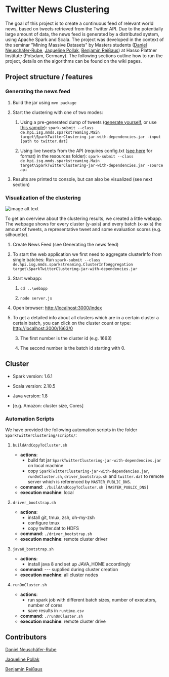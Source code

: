 # **Twitter News Clustering**

The goal of this project is to create a continuous feed of relevant world news, based on tweets retrieved from the Twitter API. Due to the potentially large amount of data, the news feed is generated by a distributed system, using Apache Spark and Scala. The project was developed in the context of the seminar "Mining Massive Datasets" by Masters students ([Daniel Neuschäfer-Rube](https://github.com/dneuschaefer-rube), [Jaqueline Pollak](https://github.com/JaquelineP), [Benjamin Reißaus](https://github.com/BenReissaus)) at Hasso Plattner Institute (Potsdam, Germany). The following sections outline how to run the project, details on the algorithms can be found on the wiki pages.

## **Project structure / features**

### **Generating the news feed**

1. Build the jar using `mvn package`

2. Start the clustering with one of two modes:

    1. Using a pre-generated dump of tweets ([generate yourself](https://github.com/JaquelineP/TwitterNewsClustering/blob/master/gather-tweets/README.md), or use [this sample](https://drive.google.com/file/d/0B1M9c5rlifEmUDRwcllZU3Y5SWc/view?usp=sharing)): `spark-submit --class de.hpi.isg.mmds.sparkstreaming.Main target\SparkTwitterClustering-jar-with-dependencies.jar -input [path to twitter.dat]`

    2. Using live tweets from the API (requires config.txt ([see here](https://github.com/JaquelineP/TwitterNewsClustering/blob/master/gather-tweets/README.md) for format) in the resources folder): `spark-submit --class de.hpi.isg.mmds.sparkstreaming.Main target\SparkTwitterClustering-jar-with-dependencies.jar -source api`

3. Results are printed to console, but can also be visualized (see next section)

### **Visualization of the clustering**

![image alt text](https://raw.githubusercontent.com/JaquelineP/TwitterTextMining/master/slides/images/webapp.png)

To get an overview about the clustering results, we created a little webapp. The webpage shows for every cluster (y-axis) and every batch (x-axis) the amount of tweets, a representative tweet and some evaluation scores (e.g. silhouette). 

1. Create News Feed (see Generating the news feed)

2. To start the web  application we first need to aggregate clusterInfo from single batches:
Run `spark-submit --class de.hpi.isg.mmds.sparkstreaming.ClusterInfoAggregation target\SparkTwitterClustering-jar-with-dependencies.jar`

3. Start webapp:

    1. `cd ..\webapp`

    2. `node server.js`

4. Open browser: [http://localhost:3000/index](http://localhost:3000/index) 

5. To get a detailed info about all clusters which are in a certain cluster a certain batch, you can click on the cluster count or type: [http://localhost:3000/1663/0](http://localhost:3000/1663/0)

    3. The first number is the cluster id (e.g. 1663)

    4. The second number is the batch id starting with 0. 

## **Cluster**

* Spark version: 1.6.1

* Scala version: 2.10.5

* Java version: 1.8

* [e.g. Amazon: cluster size, Cores]

### **Automation Scripts**

We have provided the following automation scripts in the folder `SparkTwitterClustering/scripts/`:

1. `buildAndCopyToCluster.sh` 
    * **actions**:
        *  build fat jar `SparkTwitterClustering-jar-with-dependencies.jar` on local machine 
        *  copy `SparkTwitterClustering-jar-with-dependencies.jar`, `runOnCluster.sh`, `driver_bootstrap.sh` and `twitter.dat` to remote server which is referenced by `MASTER_PUBLIC_DNS`.
    * **command**: `./buildAndCopyToCluster.sh [MASTER_PUBLIC_DNS]`
    * **execution machine**: local


2. `driver_bootstrap.sh`
    * **actions**:
        * install git, tmux, zsh, oh-my-zsh
        * configure tmux
        * copy twitter.dat to HDFS
    * **command**: `./driver_bootstrap.sh`
    * **execution machine**: remote cluster driver


3. `java8_bootstrap.sh`
    * **actions**:
        * install java 8 and set up JAVA_HOME accordingly
    * **command**: --- supplied during cluster creation
    * **execution machine**: all cluster nodes

4. `runOnCluster.sh`
    * **actions**:
        * run spark job with different batch sizes, number of executors, number of cores
        * save results in `runtime.csv`
    * **command**: `./runOnCluster.sh`
    * **execution machine**: remote cluster drive



## **Contributors**

[Daniel Neuschäfer-Rube](https://github.com/dneuschaefer-rube)

[Jaqueline Pollak](https://github.com/JaquelineP)

[Benjamin Reißaus](https://github.com/BenReissaus)
